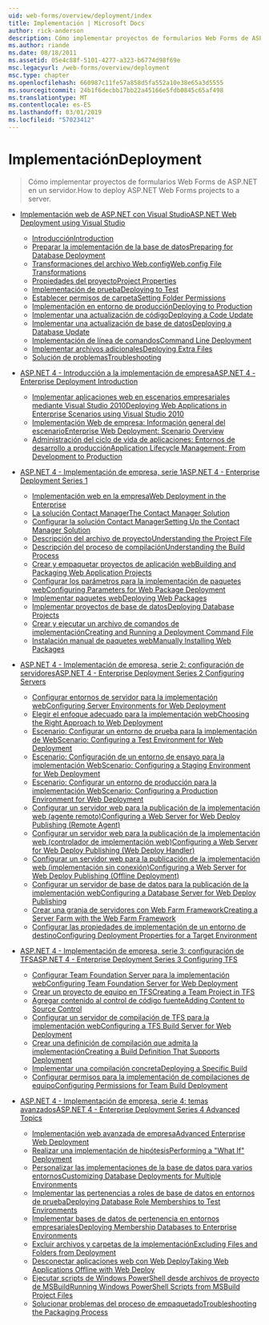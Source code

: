 ```yaml
---
uid: web-forms/overview/deployment/index
title: Implementación | Microsoft Docs
author: rick-anderson
description: Cómo implementar proyectos de formularios Web Forms de ASP.NET en un servidor.
ms.author: riande
ms.date: 08/18/2011
ms.assetid: 05e4c88f-5101-4277-a323-b6774d98f69e
msc.legacyurl: /web-forms/overview/deployment
msc.type: chapter
ms.openlocfilehash: 660987c11fe57a858d5fa552a10e38e65a3d5555
ms.sourcegitcommit: 24b1f6decbb17bb22a45166e5fdb0845c65af498
ms.translationtype: MT
ms.contentlocale: es-ES
ms.lasthandoff: 03/01/2019
ms.locfileid: "57023412"
---
```

<a name="deployment"></a><span data-ttu-id="adf54-103">Implementación</span><span class="sxs-lookup"><span data-stu-id="adf54-103">Deployment</span></span>
====================
> <span data-ttu-id="adf54-104">Cómo implementar proyectos de formularios Web Forms de ASP.NET en un servidor.</span><span class="sxs-lookup"><span data-stu-id="adf54-104">How to deploy ASP.NET Web Forms projects to a server.</span></span>


- [<span data-ttu-id="adf54-105">Implementación web de ASP.NET con Visual Studio</span><span class="sxs-lookup"><span data-stu-id="adf54-105">ASP.NET Web Deployment using Visual Studio</span></span>](visual-studio-web-deployment/index.md)

    - [<span data-ttu-id="adf54-106">Introducción</span><span class="sxs-lookup"><span data-stu-id="adf54-106">Introduction</span></span>](visual-studio-web-deployment/introduction.md)
    - [<span data-ttu-id="adf54-107">Preparar la implementación de la base de datos</span><span class="sxs-lookup"><span data-stu-id="adf54-107">Preparing for Database Deployment</span></span>](visual-studio-web-deployment/preparing-databases.md)
    - [<span data-ttu-id="adf54-108">Transformaciones del archivo Web.config</span><span class="sxs-lookup"><span data-stu-id="adf54-108">Web.config File Transformations</span></span>](visual-studio-web-deployment/web-config-transformations.md)
    - [<span data-ttu-id="adf54-109">Propiedades del proyecto</span><span class="sxs-lookup"><span data-stu-id="adf54-109">Project Properties</span></span>](visual-studio-web-deployment/project-properties.md)
    - [<span data-ttu-id="adf54-110">Implementación de prueba</span><span class="sxs-lookup"><span data-stu-id="adf54-110">Deploying to Test</span></span>](visual-studio-web-deployment/deploying-to-iis.md)
    - [<span data-ttu-id="adf54-111">Establecer permisos de carpeta</span><span class="sxs-lookup"><span data-stu-id="adf54-111">Setting Folder Permissions</span></span>](visual-studio-web-deployment/setting-folder-permissions.md)
    - [<span data-ttu-id="adf54-112">Implementación en entorno de producción</span><span class="sxs-lookup"><span data-stu-id="adf54-112">Deploying to Production</span></span>](visual-studio-web-deployment/deploying-to-production.md)
    - [<span data-ttu-id="adf54-113">Implementar una actualización de código</span><span class="sxs-lookup"><span data-stu-id="adf54-113">Deploying a Code Update</span></span>](visual-studio-web-deployment/deploying-a-code-update.md)
    - [<span data-ttu-id="adf54-114">Implementar una actualización de base de datos</span><span class="sxs-lookup"><span data-stu-id="adf54-114">Deploying a Database Update</span></span>](visual-studio-web-deployment/deploying-a-database-update.md)
    - [<span data-ttu-id="adf54-115">Implementación de línea de comandos</span><span class="sxs-lookup"><span data-stu-id="adf54-115">Command Line Deployment</span></span>](visual-studio-web-deployment/command-line-deployment.md)
    - [<span data-ttu-id="adf54-116">Implementar archivos adicionales</span><span class="sxs-lookup"><span data-stu-id="adf54-116">Deploying Extra Files</span></span>](visual-studio-web-deployment/deploying-extra-files.md)
    - [<span data-ttu-id="adf54-117">Solución de problemas</span><span class="sxs-lookup"><span data-stu-id="adf54-117">Troubleshooting</span></span>](visual-studio-web-deployment/troubleshooting.md)
- [<span data-ttu-id="adf54-118">ASP.NET 4 - Introducción a la implementación de empresa</span><span class="sxs-lookup"><span data-stu-id="adf54-118">ASP.NET 4 - Enterprise Deployment Introduction</span></span>](deploying-web-applications-in-enterprise-scenarios/index.md)

    - [<span data-ttu-id="adf54-119">Implementar aplicaciones web en escenarios empresariales mediante Visual Studio 2010</span><span class="sxs-lookup"><span data-stu-id="adf54-119">Deploying Web Applications in Enterprise Scenarios using Visual Studio 2010</span></span>](deploying-web-applications-in-enterprise-scenarios/deploying-web-applications-in-enterprise-scenarios.md)
    - [<span data-ttu-id="adf54-120">Implementación Web de empresa: Información general del escenario</span><span class="sxs-lookup"><span data-stu-id="adf54-120">Enterprise Web Deployment: Scenario Overview</span></span>](deploying-web-applications-in-enterprise-scenarios/enterprise-web-deployment-scenario-overview.md)
    - [<span data-ttu-id="adf54-121">Administración del ciclo de vida de aplicaciones: Entornos de desarrollo a producción</span><span class="sxs-lookup"><span data-stu-id="adf54-121">Application Lifecycle Management: From Development to Production</span></span>](deploying-web-applications-in-enterprise-scenarios/application-lifecycle-management-from-development-to-production.md)
- [<span data-ttu-id="adf54-122">ASP.NET 4 - Implementación de empresa, serie 1</span><span class="sxs-lookup"><span data-stu-id="adf54-122">ASP.NET 4 - Enterprise Deployment Series 1</span></span>](web-deployment-in-the-enterprise/index.md)

    - [<span data-ttu-id="adf54-123">Implementación web en la empresa</span><span class="sxs-lookup"><span data-stu-id="adf54-123">Web Deployment in the Enterprise</span></span>](web-deployment-in-the-enterprise/web-deployment-in-the-enterprise.md)
    - [<span data-ttu-id="adf54-124">La solución Contact Manager</span><span class="sxs-lookup"><span data-stu-id="adf54-124">The Contact Manager Solution</span></span>](web-deployment-in-the-enterprise/the-contact-manager-solution.md)
    - [<span data-ttu-id="adf54-125">Configurar la solución Contact Manager</span><span class="sxs-lookup"><span data-stu-id="adf54-125">Setting Up the Contact Manager Solution</span></span>](web-deployment-in-the-enterprise/setting-up-the-contact-manager-solution.md)
    - [<span data-ttu-id="adf54-126">Descripción del archivo de proyecto</span><span class="sxs-lookup"><span data-stu-id="adf54-126">Understanding the Project File</span></span>](web-deployment-in-the-enterprise/understanding-the-project-file.md)
    - [<span data-ttu-id="adf54-127">Descripción del proceso de compilación</span><span class="sxs-lookup"><span data-stu-id="adf54-127">Understanding the Build Process</span></span>](web-deployment-in-the-enterprise/understanding-the-build-process.md)
    - [<span data-ttu-id="adf54-128">Crear y empaquetar proyectos de aplicación web</span><span class="sxs-lookup"><span data-stu-id="adf54-128">Building and Packaging Web Application Projects</span></span>](web-deployment-in-the-enterprise/building-and-packaging-web-application-projects.md)
    - [<span data-ttu-id="adf54-129">Configurar los parámetros para la implementación de paquetes web</span><span class="sxs-lookup"><span data-stu-id="adf54-129">Configuring Parameters for Web Package Deployment</span></span>](web-deployment-in-the-enterprise/configuring-parameters-for-web-package-deployment.md)
    - [<span data-ttu-id="adf54-130">Implementar paquetes web</span><span class="sxs-lookup"><span data-stu-id="adf54-130">Deploying Web Packages</span></span>](web-deployment-in-the-enterprise/deploying-web-packages.md)
    - [<span data-ttu-id="adf54-131">Implementar proyectos de base de datos</span><span class="sxs-lookup"><span data-stu-id="adf54-131">Deploying Database Projects</span></span>](web-deployment-in-the-enterprise/deploying-database-projects.md)
    - [<span data-ttu-id="adf54-132">Crear y ejecutar un archivo de comandos de implementación</span><span class="sxs-lookup"><span data-stu-id="adf54-132">Creating and Running a Deployment Command File</span></span>](web-deployment-in-the-enterprise/creating-and-running-a-deployment-command-file.md)
    - [<span data-ttu-id="adf54-133">Instalación manual de paquetes web</span><span class="sxs-lookup"><span data-stu-id="adf54-133">Manually Installing Web Packages</span></span>](web-deployment-in-the-enterprise/manually-installing-web-packages.md)
- [<span data-ttu-id="adf54-134">ASP.NET 4 - Implementación de empresa, serie 2: configuración de servidores</span><span class="sxs-lookup"><span data-stu-id="adf54-134">ASP.NET 4 - Enterprise Deployment Series 2 Configuring Servers</span></span>](configuring-server-environments-for-web-deployment/index.md)

    - [<span data-ttu-id="adf54-135">Configurar entornos de servidor para la implementación web</span><span class="sxs-lookup"><span data-stu-id="adf54-135">Configuring Server Environments for Web Deployment</span></span>](configuring-server-environments-for-web-deployment/configuring-server-environments-for-web-deployment.md)
    - [<span data-ttu-id="adf54-136">Elegir el enfoque adecuado para la implementación web</span><span class="sxs-lookup"><span data-stu-id="adf54-136">Choosing the Right Approach to Web Deployment</span></span>](configuring-server-environments-for-web-deployment/choosing-the-right-approach-to-web-deployment.md)
    - [<span data-ttu-id="adf54-137">Escenario: Configurar un entorno de prueba para la implementación de Web</span><span class="sxs-lookup"><span data-stu-id="adf54-137">Scenario: Configuring a Test Environment for Web Deployment</span></span>](configuring-server-environments-for-web-deployment/scenario-configuring-a-test-environment-for-web-deployment.md)
    - [<span data-ttu-id="adf54-138">Escenario: Configuración de un entorno de ensayo para la implementación Web</span><span class="sxs-lookup"><span data-stu-id="adf54-138">Scenario: Configuring a Staging Environment for Web Deployment</span></span>](configuring-server-environments-for-web-deployment/scenario-configuring-a-staging-environment-for-web-deployment.md)
    - [<span data-ttu-id="adf54-139">Escenario: Configurar un entorno de producción para la implementación Web</span><span class="sxs-lookup"><span data-stu-id="adf54-139">Scenario: Configuring a Production Environment for Web Deployment</span></span>](configuring-server-environments-for-web-deployment/scenario-configuring-a-production-environment-for-web-deployment.md)
    - [<span data-ttu-id="adf54-140">Configurar un servidor web para la publicación de la implementación web (agente remoto)</span><span class="sxs-lookup"><span data-stu-id="adf54-140">Configuring a Web Server for Web Deploy Publishing (Remote Agent)</span></span>](configuring-server-environments-for-web-deployment/configuring-a-web-server-for-web-deploy-publishing-remote-agent.md)
    - [<span data-ttu-id="adf54-141">Configurar un servidor web para la publicación de la implementación web (controlador de implementación web)</span><span class="sxs-lookup"><span data-stu-id="adf54-141">Configuring a Web Server for Web Deploy Publishing (Web Deploy Handler)</span></span>](configuring-server-environments-for-web-deployment/configuring-a-web-server-for-web-deploy-publishing-web-deploy-handler.md)
    - [<span data-ttu-id="adf54-142">Configurar un servidor web para la publicación de la implementación web (implementación sin conexión)</span><span class="sxs-lookup"><span data-stu-id="adf54-142">Configuring a Web Server for Web Deploy Publishing (Offline Deployment)</span></span>](configuring-server-environments-for-web-deployment/configuring-a-web-server-for-web-deploy-publishing-offline-deployment.md)
    - [<span data-ttu-id="adf54-143">Configurar un servidor de base de datos para la publicación de la implementación web</span><span class="sxs-lookup"><span data-stu-id="adf54-143">Configuring a Database Server for Web Deploy Publishing</span></span>](configuring-server-environments-for-web-deployment/configuring-a-database-server-for-web-deploy-publishing.md)
    - [<span data-ttu-id="adf54-144">Crear una granja de servidores con Web Farm Framework</span><span class="sxs-lookup"><span data-stu-id="adf54-144">Creating a Server Farm with the Web Farm Framework</span></span>](configuring-server-environments-for-web-deployment/creating-a-server-farm-with-the-web-farm-framework.md)
    - [<span data-ttu-id="adf54-145">Configurar las propiedades de implementación de un entorno de destino</span><span class="sxs-lookup"><span data-stu-id="adf54-145">Configuring Deployment Properties for a Target Environment</span></span>](configuring-server-environments-for-web-deployment/configuring-deployment-properties-for-a-target-environment.md)
- [<span data-ttu-id="adf54-146">ASP.NET 4 - Implementación de empresa, serie 3: configuración de TFS</span><span class="sxs-lookup"><span data-stu-id="adf54-146">ASP.NET 4 - Enterprise Deployment Series 3 Configuring TFS</span></span>](configuring-team-foundation-server-for-web-deployment/index.md)

    - [<span data-ttu-id="adf54-147">Configurar Team Foundation Server para la implementación web</span><span class="sxs-lookup"><span data-stu-id="adf54-147">Configuring Team Foundation Server for Web Deployment</span></span>](configuring-team-foundation-server-for-web-deployment/configuring-team-foundation-server-for-web-deployment.md)
    - [<span data-ttu-id="adf54-148">Crear un proyecto de equipo en TFS</span><span class="sxs-lookup"><span data-stu-id="adf54-148">Creating a Team Project in TFS</span></span>](configuring-team-foundation-server-for-web-deployment/creating-a-team-project-in-tfs.md)
    - [<span data-ttu-id="adf54-149">Agregar contenido al control de código fuente</span><span class="sxs-lookup"><span data-stu-id="adf54-149">Adding Content to Source Control</span></span>](configuring-team-foundation-server-for-web-deployment/adding-content-to-source-control.md)
    - [<span data-ttu-id="adf54-150">Configurar un servidor de compilación de TFS para la implementación web</span><span class="sxs-lookup"><span data-stu-id="adf54-150">Configuring a TFS Build Server for Web Deployment</span></span>](configuring-team-foundation-server-for-web-deployment/configuring-a-tfs-build-server-for-web-deployment.md)
    - [<span data-ttu-id="adf54-151">Crear una definición de compilación que admita la implementación</span><span class="sxs-lookup"><span data-stu-id="adf54-151">Creating a Build Definition That Supports Deployment</span></span>](configuring-team-foundation-server-for-web-deployment/creating-a-build-definition-that-supports-deployment.md)
    - [<span data-ttu-id="adf54-152">Implementar una compilación concreta</span><span class="sxs-lookup"><span data-stu-id="adf54-152">Deploying a Specific Build</span></span>](configuring-team-foundation-server-for-web-deployment/deploying-a-specific-build.md)
    - [<span data-ttu-id="adf54-153">Configurar permisos para la implementación de compilaciones de equipo</span><span class="sxs-lookup"><span data-stu-id="adf54-153">Configuring Permissions for Team Build Deployment</span></span>](configuring-team-foundation-server-for-web-deployment/configuring-permissions-for-team-build-deployment.md)
- [<span data-ttu-id="adf54-154">ASP.NET 4 - Implementación de empresa, serie 4: temas avanzados</span><span class="sxs-lookup"><span data-stu-id="adf54-154">ASP.NET 4 - Enterprise Deployment Series 4 Advanced Topics</span></span>](advanced-enterprise-web-deployment/index.md)

    - [<span data-ttu-id="adf54-155">Implementación web avanzada de empresa</span><span class="sxs-lookup"><span data-stu-id="adf54-155">Advanced Enterprise Web Deployment</span></span>](advanced-enterprise-web-deployment/advanced-enterprise-web-deployment.md)
    - [<span data-ttu-id="adf54-156">Realizar una implementación de hipótesis</span><span class="sxs-lookup"><span data-stu-id="adf54-156">Performing a "What If" Deployment</span></span>](advanced-enterprise-web-deployment/performing-a-what-if-deployment.md)
    - [<span data-ttu-id="adf54-157">Personalizar las implementaciones de la base de datos para varios entornos</span><span class="sxs-lookup"><span data-stu-id="adf54-157">Customizing Database Deployments for Multiple Environments</span></span>](advanced-enterprise-web-deployment/customizing-database-deployments-for-multiple-environments.md)
    - [<span data-ttu-id="adf54-158">Implementar las pertenencias a roles de base de datos en entornos de prueba</span><span class="sxs-lookup"><span data-stu-id="adf54-158">Deploying Database Role Memberships to Test Environments</span></span>](advanced-enterprise-web-deployment/deploying-database-role-memberships-to-test-environments.md)
    - [<span data-ttu-id="adf54-159">Implementar bases de datos de pertenencia en entornos empresariales</span><span class="sxs-lookup"><span data-stu-id="adf54-159">Deploying Membership Databases to Enterprise Environments</span></span>](advanced-enterprise-web-deployment/deploying-membership-databases-to-enterprise-environments.md)
    - [<span data-ttu-id="adf54-160">Excluir archivos y carpetas de la implementación</span><span class="sxs-lookup"><span data-stu-id="adf54-160">Excluding Files and Folders from Deployment</span></span>](advanced-enterprise-web-deployment/excluding-files-and-folders-from-deployment.md)
    - [<span data-ttu-id="adf54-161">Desconectar aplicaciones web con Web Deploy</span><span class="sxs-lookup"><span data-stu-id="adf54-161">Taking Web Applications Offline with Web Deploy</span></span>](advanced-enterprise-web-deployment/taking-web-applications-offline-with-web-deploy.md)
    - [<span data-ttu-id="adf54-162">Ejecutar scripts de Windows PowerShell desde archivos de proyecto de MSBuild</span><span class="sxs-lookup"><span data-stu-id="adf54-162">Running Windows PowerShell Scripts from MSBuild Project Files</span></span>](advanced-enterprise-web-deployment/running-windows-powershell-scripts-from-msbuild-project-files.md)
    - [<span data-ttu-id="adf54-163">Solucionar problemas del proceso de empaquetado</span><span class="sxs-lookup"><span data-stu-id="adf54-163">Troubleshooting the Packaging Process</span></span>](advanced-enterprise-web-deployment/troubleshooting-the-packaging-process.md)
